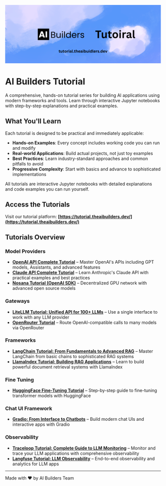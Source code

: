 ![AI Builders Tutorial Banner](https://raw.githubusercontent.com/devonsunml/ai_builders_tutorial/main/public/github_banner.png)

# AI Builders Tutorial

A comprehensive, hands-on tutorial series for building AI applications using modern frameworks and tools. Learn through interactive Jupyter notebooks with step-by-step explanations and practical examples.

## What You'll Learn

Each tutorial is designed to be practical and immediately applicable:

- **Hands-on Examples**: Every concept includes working code you can run and modify
- **Real-world Applications**: Build actual projects, not just toy examples
- **Best Practices**: Learn industry-standard approaches and common pitfalls to avoid
- **Progressive Complexity**: Start with basics and advance to sophisticated implementations

All tutorials are interactive Jupyter notebooks with detailed explanations and code examples you can run yourself.

## Access the Tutorials

Visit our tutorial platform: **[https://tutorial.theaibuilders.dev/](https://tutorial.theaibuilders.dev/)**

## Tutorials Overview

### Model Providers

- **[OpenAI API Complete Tutorial](https://tutorial.theaibuilders.dev/tutorials/Model%20Providers/openai_api_tutorial)** – Master OpenAI's APIs including GPT models, Assistants, and advanced features
- **[Claude API Complete Tutorial](https://tutorial.theaibuilders.dev/tutorials/Model%20Providers/claude_api_tutorial)** – Learn Anthropic's Claude API with practical examples and best practices
- **[Nosana Tutorial (OpenAI SDK)](https://tutorial.theaibuilders.dev/tutorials/Model%20Providers/nosana_tutorial_openai_sdk)** – Decentralized GPU network with advanced open source models

### Gateways

- **[LiteLLM Tutorial: Unified API for 100+ LLMs](https://tutorial.theaibuilders.dev/tutorials/Gateways/litellm_tutorial)** – Use a single interface to work with any LLM provider
- **[OpenRouter Tutorial](https://tutorial.theaibuilders.dev/tutorials/Gateways/openrouter_tutorial)** – Route OpenAI-compatible calls to many models via OpenRouter

### Frameworks

- **[LangChain Tutorial: From Fundamentals to Advanced RAG](https://tutorial.theaibuilders.dev/tutorials/Frameworks/langchain)** – Master LangChain from basic chains to sophisticated RAG systems
- **[LlamaIndex Tutorial: Building RAG Applications](https://tutorial.theaibuilders.dev/tutorials/Frameworks/llamaindex_tutorial)** – Learn to build powerful document retrieval systems with LlamaIndex

### Fine Tuning

- **[HuggingFace Fine-Tuning Tutorial](https://tutorial.theaibuilders.dev/tutorials/Fine%20Tuning/huggingface_tutorial)** – Step-by-step guide to fine-tuning transformer models with HuggingFace

### Chat UI Framework

- **[Gradio: From Interface to Chatbots](https://tutorial.theaibuilders.dev/tutorials/Chat%20UI%20Framework/gradio_tutorial)** – Build modern chat UIs and interactive apps with Gradio

### Observability

- **[Traceloop Tutorial: Complete Guide to LLM Monitoring](https://tutorial.theaibuilders.dev/tutorials/Observarbility/traceloop_tutorial)** – Monitor and trace your LLM applications with comprehensive observability
- **[Langfuse Tutorial: LLM Observability](https://tutorial.theaibuilders.dev/tutorials/Observarbility/langfuse_tutorial)** – End-to-end observability and analytics for LLM apps

---

Made with ❤️ by AI Builders Team
